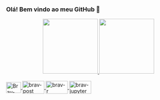 ### Olá! Bem vindo ao meu GitHub 👋

<div align="center">
  <a href="https://www.instagram.com/br4v999/">
  <img height="150em" src="https://github-readme-stats.vercel.app/api?username=brav999&show_icons=true&theme=dark&include_all_commits=true&count_private=true"/>
  <img height="150em" src="https://github-readme-stats.vercel.app/api/top-langs/?username=brav999&layout=compact&langs_count=7&theme=dark"/>
</div>

<div style="display: inline_block"><br>
  <img align="center" alt="Brav-Python" height="30" width="40" src="https://cdn.jsdelivr.net/gh/devicons/devicon/icons/python/python-original.svg">
  <img align="center" alt="brav-post" height="35" width="60" src="https://cdn.jsdelivr.net/gh/devicons/devicon/icons/postgresql/postgresql-original.svg">
  <img align="center" alt="brav-r" height="35" width="60" src="https://cdn.jsdelivr.net/gh/devicons/devicon/icons/r/r-original.svg">
  <img align="center" alt="brav-jupyter" height="35" width="60" src="https://cdn.jsdelivr.net/gh/devicons/devicon/icons/jupyter/jupyter-original-wordmark.svg">
</div>
